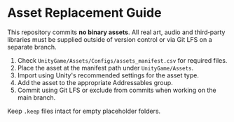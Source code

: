 # Asset Replacement Guide

This repository commits **no binary assets**. All real art, audio and third‑party libraries must be supplied outside of version control or via Git LFS on a separate branch.

1. Check `UnityGame/Assets/Configs/assets_manifest.csv` for required files.
2. Place the asset at the manifest path under `UnityGame/Assets`.
3. Import using Unity's recommended settings for the asset type.
4. Add the asset to the appropriate Addressables group.
5. Commit using Git LFS or exclude from commits when working on the main branch.

Keep `.keep` files intact for empty placeholder folders.

